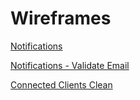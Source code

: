 # Wireframes



[Notifications](https://optconnect.github.io/Wireframes/notifications-wireframe) 

[Notifications - Validate Email](https://optconnect.github.io/Wireframes/notifications-validate-email/notifications-v25c.html) 

[Connected Clients Clean](https://optconnect.github.io/Wireframes/connected-client-devices-clean/device-details.html#finalVersion)

